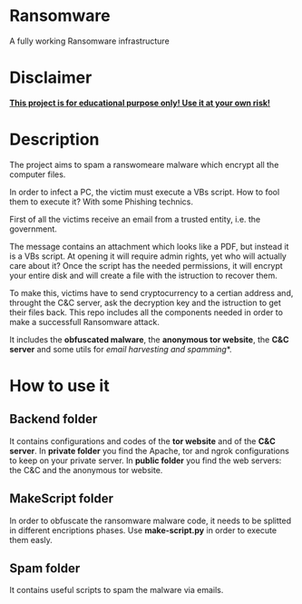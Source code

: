 # Ransomware
A fully working Ransomware infrastructure

# Disclaimer
<ins>**This project is for educational purpose only! Use it at your own risk!**</ins>

# Description
The project aims to spam a ranswomeare malware which encrypt all the computer files.

In order to infect a PC, the victim must execute a VBs script. How to fool them to execute it? With some Phishing technics.

First of all the victims receive an email from a trusted entity, i.e. the government.

The message contains an attachment which looks like a PDF, but instead it is a VBs script. At opening it will require admin rights, yet who will actually care about it?
Once the script has the needed permissions, it will encrypt your entire disk and will create a file with the istruction to recover them.

To make this, victims have to send cryptocurrency to a certian address and, throught the C&C server, ask the decryption key and the istruction to get their files back.
This repo includes all the components needed in order to make a successfull Ransomware attack.

It includes the **obfuscated malware**, the **anonymous tor website**, the **C&C server** and some utils for *email harvesting and spamming**.

# How to use it
## Backend folder 
It contains configurations and codes of the **tor website** and of the **C&C server**.
In **private folder** you find the Apache, tor and ngrok configurations to keep on your private server.
In **public folder** you find the web servers: the C&C and the anonymous tor website.

## MakeScript folder
In order to obfuscate the ransomware malware code, it needs to be splitted in different encriptions phases. 
Use **make-script.py** in order to execute them easly.

## Spam folder
It contains useful scripts to spam the malware via emails.
